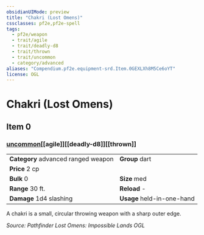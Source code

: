```yaml
---
obsidianUIMode: preview
title: "Chakri (Lost Omens)"
cssclasses: pf2e,pf2e-spell
tags:
  - pf2e/weapon
  - trait/agile
  - trait/deadly-d8
  - trait/thrown
  - trait/uncommon
  - category/advanced
aliases: "Compendium.pf2e.equipment-srd.Item.0GEXLXh8M5Ce6oYT"
license: OGL
---
```

# Chakri (Lost Omens)
## Item 0
### [uncommon](uncommon "Uncommon Rarity Trait")[[agile]][[deadly-d8]][[thrown]]

|  |  |
| -- | -- |
| **Category** advanced ranged weapon | **Group** dart |
| **Price** 2 cp |  |
| **Bulk** 0 | **Size** med |
|**Range** 30 ft.| **Reload** -|
| **Damage** 1d4 slashing  | **Usage** held-in-one-hand |



A chakri is a small, circular throwing weapon with a sharp outer edge.

*Source: Pathfinder Lost Omens: Impossible Lands*
*OGL*